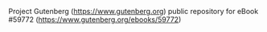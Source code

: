 Project Gutenberg (https://www.gutenberg.org) public repository for
eBook #59772 (https://www.gutenberg.org/ebooks/59772)
